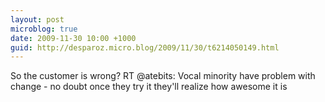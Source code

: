 ```yaml
---
layout: post
microblog: true
date: 2009-11-30 10:00 +1000
guid: http://desparoz.micro.blog/2009/11/30/t6214050149.html
---
```

So the customer is wrong? RT @atebits: Vocal minority have problem with change - no doubt once they try it they'll realize how awesome it is
